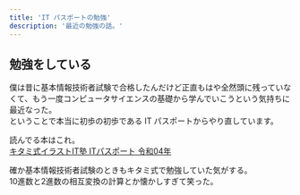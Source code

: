 ```yaml
---
title: 'IT パスポートの勉強'
description: '最近の勉強の話。'
---
```


## 勉強をしている

僕は昔に基本情報技術者試験で合格したんだけど正直もはや全然頭に残っていなくて、もう一度コンピュータサイエンスの基礎から学んでいこうという気持ちに最近なった。  
ということで本当に初歩の初歩である IT パスポートからやり直しています。

読んでる本はこれ。  
[キタミ式イラストIT塾 ITパスポート 令和04年](https://amzn.to/3eGZdEy)

確か基本情報技術者試験のときもキタミ式で勉強していた気がする。  
10進数と2進数の相互変換の計算とか懐かしすぎて笑った。
